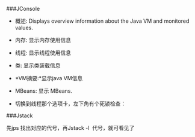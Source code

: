 ###JConsole
- 概述: Displays overview information about the Java VM and monitored values.
- 内存: 显示内存使用信息
- 线程: 显示线程使用信息
- 类: 显示类装载信息
- *VM摘要:*显示java VM信息
-  MBeans: 显示 MBeans.

- 切换到线程那个选项卡，左下角有个死锁检查：

###Jstack
   
   先jps 找出对应的代号，再Jstack -l  代号，就可看见了


